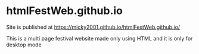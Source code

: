 # htmlFestWeb.github.io
Site is published at
https://micky2001.github.io/htmlFestWeb.github.io/

This is a multi page festival website made only using HTML and it is only for desktop mode
